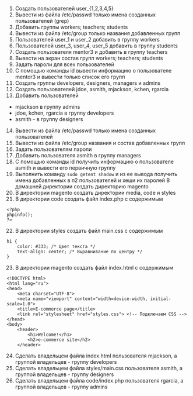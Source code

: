 1) Создать пользователей user_{1,2,3,4,5}
2) Вывести из файла /etc/passwd только имена созданных пользователей (grep)
3) Добавить группы workers; teachers; students
4) Вывести из файла /etc/group только названия добавленных групп
5) Пользователей user_1 и user_2 добавить в группу workers
6) Пользователей user_3, user_4, user_5 добавить в группу students
7) Создать пользователя mentor3 и добавить в группу teachers
8) Вывести на экран состав групп workers; teachers; students
9) Задать пароли для всех пользователей
10) С помощью команды id вывести информацию о пользователе mentor3 и вывести только список его групп
11) Создать группы developers, designers, managers и admins
12) Создать пользователей jdoe, asmith, mjackson, kchen, rgarcia
13) Добавить пользователей
- mjackson в группу admins
- jdoe, kchen, rgarcia в группу developers
- asmith - в группу designers
14) Вывести из файла /etc/passwd только имена созданных пользователей
15) Вывести из файла /etc/group названия и состав добавленных групп
16) Задать пользователям пароли
17) Добавить пользователя asmith в группу managers
18) С помощью команды id получить информацию о пользователе asmith и вывести его первичную группу
19) Выполнить команду ```sudo getent shadow``` и из ее вывода получить имена добавленных в п2 пользователей и хеши их паролей
   В домашней директории создать директорию magento
20) В директории magento создать директории media, code и styles
21) В директории code создать файл index.php с содержимым
```
<?php
phpinfo();
?>
```
22) В директории styles создать файл main.css с содержимым
```
h1 {
    color: #333; /* Цвет текста */
    text-align: center; /* Выравнивание по центру */
}
```
23) В директории magento создать файл index.html с содержимым
```
<!DOCTYPE html>
<html lang="ru">
<head>
    <meta charset="UTF-8">
    <meta name="viewport" content="width=device-width, initial-scale=1.0">
    <title>E-commerce page</title>
    <link rel="stylesheet" href="styles.css"> <!-- Подключаем CSS -->
</head>
<body>
    <header>
        <h1>Welcome!</h1>
        <h2>e-commerce site</h2>
    </header>
```
24) Сделать владельцем файла index.html пользователя mjackson, а группой владельцев - группу developers
25) Сделать владельцем файла styles/main.css пользователя asmith, а группой владельцев - группу designers
26) Сделать владельцем файла code/index.php пользователя rgarcia, а группой владельцев - группу admins
